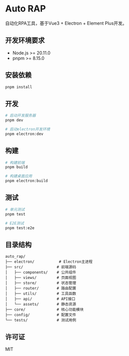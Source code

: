 # Auto RAP

自动化RPA工具，基于Vue3 + Electron + Element Plus开发。

## 开发环境要求

- Node.js >= 20.11.0
- pnpm >= 8.15.0

## 安装依赖

```bash
pnpm install
```

## 开发

```bash
# 启动开发服务器
pnpm dev

# 启动electron开发环境
pnpm electron:dev
```

## 构建

```bash
# 构建前端
pnpm build

# 构建桌面应用
pnpm electron:build
```

## 测试

```bash
# 单元测试
pnpm test

# E2E测试
pnpm test:e2e
```

## 目录结构

```
auto_rap/
├── electron/           # Electron主进程
├── src/               # 前端源码
│   ├── components/    # 公共组件
│   ├── views/         # 页面视图
│   ├── store/         # 状态管理
│   ├── router/        # 路由配置
│   ├── utils/         # 工具函数
│   ├── api/           # API接口
│   └── assets/        # 静态资源
├── core/              # 核心功能模块
├── config/            # 配置文件
└── tests/             # 测试用例
```

## 许可证

MIT 
